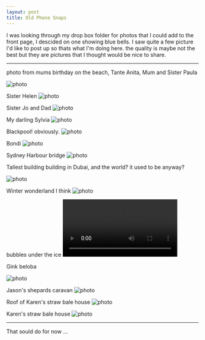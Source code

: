 ```yaml
---
layout: post
title: Old Phone Snaps
---
```


I was looking through my drop box folder for photos that I could add to the front page, I descided on one showing blue bells. I saw quite a few picture I'd like to post up so thats what I'm doing here. the quality is maybe not the best but they are pictures that I thought would be nice to share.

--------
photo from mums birthday on the beach, Tante Anita, Mum and Sister Paula

![photo](https://dl.dropboxusercontent.com/s/fx4b1w8xwo6euvt/2010-06-09%2017.19.33.jpg)



Sister Helen
![photo](https://dl.dropboxusercontent.com/s/t3i6z1esvwdzkse/2010-06-10%2018.59.21.jpg)


Sister Jo and Dad
![photo](https://dl.dropboxusercontent.com/s/c4lh1tmj3chzl9m/2010-06-08%2014.59.02.jpg)

My darling Sylvia
![photo](https://dl.dropboxusercontent.com/s/gdcntc5l0ryij2m/2010-06-27%2021.03.39.jpg)

Blackpool! obviously.
![photo](https://dl.dropboxusercontent.com/s/6kx5s27r2v2a80h/2010-06-27%2021.03.22.jpg)


Bondi
![photo](https://dl.dropboxusercontent.com/s/unixof35gjbta77/2010-08-21%2011.07.37.jpg)

Sydney Harbour bridge
![photo](https://dl.dropboxusercontent.com/s/zim3n67gfmbu09k/2010-08-25%2012.20.16.jpg)

Tallest building building in Dubai, and the world? it used to be anyway?

![photo](https://dl.dropboxusercontent.com/https://www.dropbox.com/s/f078ahwq1syz84k/2010-09-30%2014.07.15.jpg)

Winter wonderland I think
![photo](https://dl.dropboxusercontent.com/s/ibpbjovd1x11inn/2011-11-23%2016.33.17.jpg)

bubbles under the ice
![photo](https://dl.dropboxusercontent.com/s/dn2izkyn0gb5jdl/2012-02-02%2015.38.30.3gp)

Gink beloba 

![photo](https://dl.dropboxusercontent.com/s/cqzhawfkssq8bxw/2012-06-18%2012.52.50.jpg)



Jason's shepards caravan 
![photo](https://dl.dropboxusercontent.com/s/axerhu1ezehvezp/2013-03-31%2015.25.25.jpg)


Roof of Karen's straw bale house
![photo](https://dl.dropboxusercontent.com/s/mpj5wl89e7jukto/2013-03-31%2015.41.34.jpg)

Karen's straw bale house
![photo](https://dl.dropboxusercontent.com/s/tc89g0lrqddqap9/2013-03-31%2015.47.10.jpg)

-----
That sould do for now ... 


